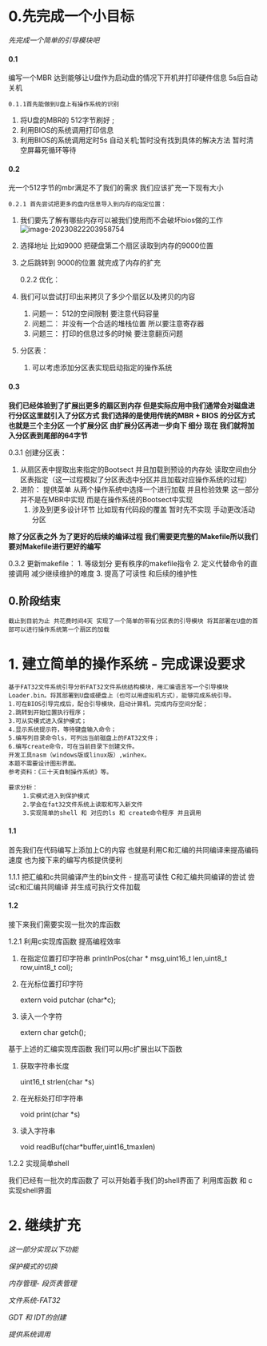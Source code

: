 # 0.先完成一个小目标

*先完成一个简单的引导模块吧*

#### 0.1

 编写一个MBR 达到能够让U盘作为启动盘的情况下开机并打印硬件信息 5s后自动关机

    0.1.1首先能做到U盘上有操作系统的识别

1. 将U盘的MBR的 512字节刷好 ;
2. 利用BIOS的系统调用打印信息
3. 利用BIOS的系统调用定时5s 自动关机;暂时没有找到具体的解决方法 暂时清空屏幕死循环等待

#### 0.2

光一个512字节的mbr满足不了我们的需求 我们应该扩充一下现有大小

    0.2.1 首先尝试把更多的盘内信息导入到内存的指定位置：

1. 我们要先了解有哪些内存可以被我们使用而不会破坏bios做的工作![image-20230822203958754](https://gitee.com/TTaket/typora-image/raw/master/image-20230822203958754.png)
2. 选择地址 比如9000 把硬盘第二个扇区读取到内存的9000位置
3. 之后跳转到 9000的位置 就完成了内存的扩充

    0.2.2 优化：

1. 我们可以尝试打印出来拷贝了多少个扇区以及拷贝的内容
   1. 问题一： 512的空间限制 要注意代码容量
   2. 问题二： 并没有一个合适的堆栈位置 所以要注意寄存器
   3. 问题三： 打印的信息过多的时候 要注意翻页问题
2. 分区表：
   1. 可以考虑添加分区表实现启动指定的操作系统

#### 0.3

**我们已经体验到了扩展出更多的扇区到内存 但是实际应用中我们通常会对磁盘进行分区这里就引入了分区方式 我们选择的是使用传统的MBR + BIOS 的分区方式 也就是三个主分区 一个扩展分区 由扩展分区再进一步向下 细分 现在 我们就将加入分区表到尾部的64字节**

0.3.1 创建分区表：

1. 从扇区表中提取出来指定的Bootsect 并且加载到预设的内存处 读取空间由分区表指定（这一过程模拟了分区表选中分区并且加载对应操作系统的过程）
2. 进阶： 提供菜单 从两个操作系统中选择一个进行加载 并且检验效果
   这一部分并不是在MBR中实现 而是在操作系统的Bootsect中实现
   1. 涉及到更多设计环节 比如现有代码段的覆盖 暂时先不实现
      手动更改活动分区

**除了分区表之外 为了更好的后续的编译过程 我们需要更完整的Makefile所以我们要对Makefile进行更好的编写**

0.3.2 更新makefile：
 	1. 等级划分 更有秩序的makefile指令
 	2. 定义代替命令的直接调用 减少继续维护的难度
 	3. 提高了可读性 和后续的维护性

## 0.阶段结束

    截止到目前为止 共花费时间4天 实现了一个简单的带有分区表的引导模块 将其部署在U盘的首部可以进行操作系统第一个扇区的加载

# 1. 建立简单的操作系统 - 完成课设要求

```
基于FAT32文件系统引导分析FAT32文件系统结构模块，用汇编语言写一个引导模块Loader.bin。将其部署到U盘或硬盘上（也可以用虚拟机方式），能够完成系统引导。
1.可在BIOS引导完成后，配合引导模块，启动计算机，完成内存空间分配；
2.跳转到开始位置执行程序；
3.可从实模式进入保护模式；
4.显示系统提示符，等待键盘输入命令；
5.编写列目录命令ls，可列出当前磁盘上的FAT32文件；
6.编写create命令，可在当前目录下创建文件。
开发工具nasm（windows版或linux版）,winhex。
本题不需要设计图形界面。
参考资料：《三十天自制操作系统》等。

要求分析：
	1.实模式进入到保护模式
	2.学会在fat32文件系统上读取和写入新文件
	3.实现简单的shell 和 对应的ls 和 create命令程序 并且调用
```

#### 1.1

首先我们在代码编写上添加上C的内容 也就是利用C和汇编的共同编译来提高编码速度 也为接下来的编写内核提供便利

1.1.1 把汇编和c共同编译产生的bin文件 - 提高可读性
	      C和汇编共同编译的尝试
     	 尝试c和汇编共同编译 并生成可执行文件加载

#### 1.2 



接下来我们需要实现一批次的库函数 

1.2.1  利用c实现库函数 提高编程效率

1. 在指定位置打印字符串
   printInPos(char * msg,uint16_t len,uint8_t row,uint8_t col);

2. 在光标位置打印字符

   extern void  putchar (char*c);

3. 读入一个字符

   extern char  getch();

基于上述的汇编实现库函数 我们可以用c扩展出以下函数

1. 获取字符串长度

   uint16_t strlen(char *s) 

2. 在光标处打印字符串

   void print(char *s)

3. 读入字符串

   void readBuf(char*buffer,uint16_tmaxlen)

1.2.2 实现简单shell 

我们已经有一批次的库函数了 可以开始着手我们的shell界面了 利用库函数 和 c 实现shell界面





# 2. 继续扩充

*这一部分实现以下功能*

*保护模式的切换*

*内存管理- 段页表管理*

*文件系统-FAT32*

*GDT 和 IDT的创建*

*提供系统调用*
